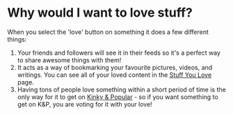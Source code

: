 # Why would I want to love stuff?

When you select the 'love' button on something it does a few different things:

1. Your friends and followers will see it in their feeds so it's a perfect way to share awesome things with them!
2. It acts as a way of bookmarking your favourite pictures, videos, and writings. You can see all of your loved content in the [Stuff You Love](https://fetlife.com/explore/stuff-you-love/) page.
3. Having tons of people love something within a short period of time is the only way for it to get on [Kinky & Popular](https://fetlife.com/explore/) - so if you want something to get on K&P, you are voting for it with your love!

